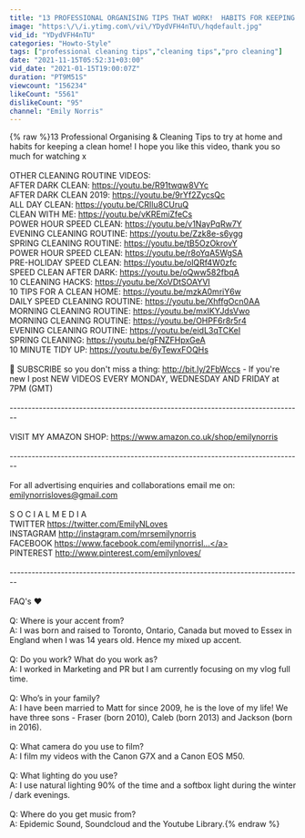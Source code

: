```yaml
---
title: "13 PROFESSIONAL ORGANISING TIPS THAT WORK!  HABITS FOR KEEPING A CLEAN HOME"
image: "https:\/\/i.ytimg.com\/vi\/YDydVFH4nTU\/hqdefault.jpg"
vid_id: "YDydVFH4nTU"
categories: "Howto-Style"
tags: ["professional cleaning tips","cleaning tips","pro cleaning"]
date: "2021-11-15T05:52:31+03:00"
vid_date: "2021-01-15T19:00:07Z"
duration: "PT9M51S"
viewcount: "156234"
likeCount: "5561"
dislikeCount: "95"
channel: "Emily Norris"
---
```

{% raw %}13 Professional Organising &amp; Cleaning Tips to try at home and habits for keeping a clean home!  I hope you like this video, thank you so much for watching x<br /><br />OTHER CLEANING ROUTINE VIDEOS: <br />AFTER DARK CLEAN: <a rel="nofollow" target="blank" href="https://youtu.be/R91twqw8VYc">https://youtu.be/R91twqw8VYc</a><br />AFTER DARK CLEAN 2019: <a rel="nofollow" target="blank" href="https://youtu.be/9rYf2ZycsQc">https://youtu.be/9rYf2ZycsQc</a><br />ALL DAY CLEAN: <a rel="nofollow" target="blank" href="https://youtu.be/CRIlu8CUruQ">https://youtu.be/CRIlu8CUruQ</a><br />CLEAN WITH ME: <a rel="nofollow" target="blank" href="https://youtu.be/vKREmiZfeCs">https://youtu.be/vKREmiZfeCs</a><br />POWER HOUR SPEED CLEAN: <a rel="nofollow" target="blank" href="https://youtu.be/v1NayPqRw7Y">https://youtu.be/v1NayPqRw7Y</a><br />EVENING CLEANING ROUTINE: <a rel="nofollow" target="blank" href="https://youtu.be/Zzk8e-s6ygg">https://youtu.be/Zzk8e-s6ygg</a><br />SPRING CLEANING ROUTINE: <a rel="nofollow" target="blank" href="https://youtu.be/tB5OzOkrovY">https://youtu.be/tB5OzOkrovY</a><br />POWER HOUR SPEED CLEAN: <a rel="nofollow" target="blank" href="https://youtu.be/r8oYqA5WgSA">https://youtu.be/r8oYqA5WgSA</a><br />PRE-HOLIDAY SPEED CLEAN: <a rel="nofollow" target="blank" href="https://youtu.be/olQRf4W0zfc">https://youtu.be/olQRf4W0zfc</a><br />SPEED CLEAN AFTER DARK: <a rel="nofollow" target="blank" href="https://youtu.be/oQww582fbqA">https://youtu.be/oQww582fbqA</a><br />10 CLEANING HACKS: <a rel="nofollow" target="blank" href="https://youtu.be/XoVDtSOAYVI">https://youtu.be/XoVDtSOAYVI</a><br />10 TIPS FOR A CLEAN HOME: <a rel="nofollow" target="blank" href="https://youtu.be/mzkA0mriY6w">https://youtu.be/mzkA0mriY6w</a><br />DAILY SPEED CLEANING ROUTINE: <a rel="nofollow" target="blank" href="https://youtu.be/XhffgOcn0AA">https://youtu.be/XhffgOcn0AA</a><br />MORNING CLEANING ROUTINE: <a rel="nofollow" target="blank" href="https://youtu.be/mxIKYJdsVwo">https://youtu.be/mxIKYJdsVwo</a><br />MORNING CLEANING ROUTINE: <a rel="nofollow" target="blank" href="https://youtu.be/OHPF6r8r5r4">https://youtu.be/OHPF6r8r5r4</a><br />EVENING CLEANING ROUTINE: <a rel="nofollow" target="blank" href="https://youtu.be/eidL3qTCKeI">https://youtu.be/eidL3qTCKeI</a><br />SPRING CLEANING: <a rel="nofollow" target="blank" href="https://youtu.be/gFNZFHpxGeA">https://youtu.be/gFNZFHpxGeA</a><br />10 MINUTE TIDY UP: <a rel="nofollow" target="blank" href="https://youtu.be/6yTewxFOQHs">https://youtu.be/6yTewxFOQHs</a><br /><br />🔴 SUBSCRIBE so you don't miss a thing: <a rel="nofollow" target="blank" href="http://bit.ly/2FbWccs">http://bit.ly/2FbWccs</a> - If you're new I post NEW VIDEOS EVERY MONDAY, WEDNESDAY AND FRIDAY at 7PM (GMT)  <br /><br />--------------------------------------------------------------------------------<br /><br />VISIT MY AMAZON SHOP: <a rel="nofollow" target="blank" href="https://www.amazon.co.uk/shop/emilynorris">https://www.amazon.co.uk/shop/emilynorris</a> <br /><br />--------------------------------------------------------------------------------<br /><br />For all advertising enquiries and collaborations email me on: emilynorrisloves@gmail.com<br /><br />S O C I A L M E D I A<br />TWITTER <a rel="nofollow" target="blank" href="https://twitter.com/EmilyNLoves">https://twitter.com/EmilyNLoves</a><br />INSTAGRAM <a rel="nofollow" target="blank" href="http://instagram.com/mrsemilynorris">http://instagram.com/mrsemilynorris</a><br />FACEBOOK <a rel="nofollow" target="blank" href="https://www.facebook.com/emilynorrisl...">https://www.facebook.com/emilynorrisl...</a><br />PINTEREST <a rel="nofollow" target="blank" href="http://www.pinterest.com/emilynloves/">http://www.pinterest.com/emilynloves/</a><br /><br />--------------------------------------------------------------------------------<br /><br />FAQ's ❤<br /><br />Q: Where is your accent from?<br />A: I was born and raised to Toronto, Ontario, Canada but moved to Essex in England when I was 14 years old. Hence my mixed up accent.<br /><br />Q: Do you work? What do you work as?<br />A: I worked in Marketing and PR but I am currently focusing on my vlog full time.<br /><br />Q: Who’s in your family?<br />A: I have been married to Matt for since 2009, he is the love of my life! We have three sons - Fraser (born 2010), Caleb (born 2013) and Jackson (born in 2016).<br /><br />Q: What camera do you use to film?<br />A: I film my videos with the Canon G7X and a Canon EOS M50.<br /><br />Q: What lighting do you use?<br />A: I use natural lighting 90% of the time and a softbox light during the winter / dark evenings.<br /><br />Q: Where do you get music from? <br />A: Epidemic Sound, Soundcloud and the Youtube Library.{% endraw %}
